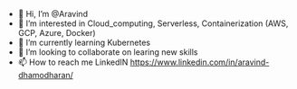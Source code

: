 - 👋 Hi, I’m @Aravind
- 👀 I’m interested in Cloud_computing, Serverless, Containerization (AWS, GCP, Azure, Docker)
- 🌱 I’m currently learning Kubernetes
- 💞️ I’m looking to collaborate on learing new skills
- 📫 How to reach me LinkedIN https://www.linkedin.com/in/aravind-dhamodharan/

<!---
AravindFLASH/AravindFLASH is a ✨ special ✨ repository because its `README.md` (this file) appears on your GitHub profile.
You can click the Preview link to take a look at your changes.
--->

